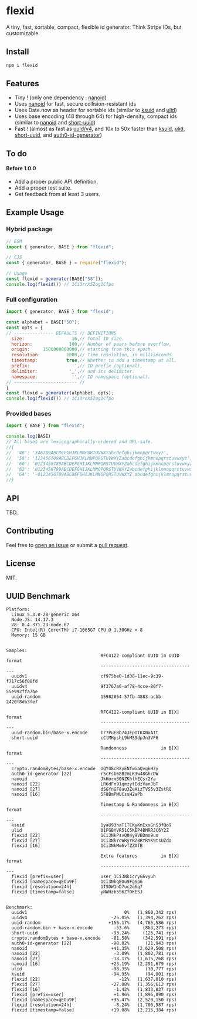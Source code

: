 # flexid
A tiny, fast, sortable, compact, flexible id generator. Think Stripe IDs, but customizable.

## Install

```sh
npm i flexid
```

## Features

  * Tiny ! (only one dependency : [nanoid](https://www.npmjs.com/package/nanoid))
  * Uses [nanoid](https://www.npmjs.com/package/nanoid) for fast, secure collision-resistant ids
  * Uses Date.now as header for sortable ids (similar to [ksuid](https://www.npmjs.com/package/ksuid) and [ulid](https://www.npmjs.com/package/ulid))
  * Uses base encoding (48 through 64) for high-density, compact ids (similar to [nanoid](https://www.npmjs.com/package/nanoid) and [short-uuid](https://www.npmjs.com/package/short-uuid))
  * Fast ! (almost as fast as [uuid/v4](https://www.npmjs.com/package/uuid), and 10x to 50x faster than [ksuid](https://www.npmjs.com/package/ksuid), [ulid](https://www.npmjs.com/package/ulid), [short-uuid](https://www.npmjs.com/package/short-uuid), and [auth0-id-generator](https://www.npmjs.com/package/auth0-id-generator))

## To do 

#### Before 1.0.0
  * Add a proper public API definition.
  * Add a proper test suite.
  * Get feedback from at least 3 users.

## Example Usage

### Hybrid package

```javascript
// ESM
import { generator, BASE } from "flexid";

// CJS
const { generator, BASE } = require("flexid");

// Usage
const flexid = generator(BASE["58"]);
console.log(flexid()) // 1Ci3rcX5Zog1Cfpo

```

### Full configuration

```javascript
import { generator, BASE } from "flexid";

const alphabet = BASE["58"];
const opts = {
// --------------- DEFAULTS // DEFINITIONS
  size:                  16,// Total ID size.
  horizon:              100,// Number of years before overflow,
  origin:     1500000000000,// starting from this epoch.
  resolution:          1000,// Time resolution, in milliseconds.
  timestamp:           true,// Whether to add a timestamp at all.
  prefix:                '',// ID prefix (optional),
  delimiter:            '_',// and its delimiter.
  namespace:             '',// ID namespace (optional).
// ------------------------ //
}
const flexid = generator(alphabet, opts);
console.log(flexid()) // 1Ci3rcX5Zog1Cfpo
```

### Provided bases

```javascript
import { BASE } from "flexid";

console.log(BASE)
// All bases are lexicographically-ordered and URL-safe.
//{
//  '48': '346789ABCDEFGHJKLMNPQRTUVWXYabcdefghijkmnpqrtwxyz',
//  '58': '123456789ABCDEFGHJKLMNPQRSTUVWXYZabcdefghijkmnopqrstuvwxyz',
//  '60': '0123456789ABCDEFGHIJKLMNPQRSTUVWXYZabcdefghijkmnopqrstuvwxyz',
//  '62': '0123456789ABCDEFGHIJKLMNOPQRSTUVWXYZabcdefghijklmnopqrstuvwxyz',
//  '64': '-0123456789ABCDEFGHIJKLMNOPQRSTUVWXYZ_abcdefghijklmnopqrstuvwxyz'
//}
```

## API

TBD.

## Contributing

Feel free to [open an issue](https://github.com/junaway/flexid/issues) or submit a [pull request](https://github.com/junaway/flexid/pulls).

## License

MIT.

## UUID Benchmark  

    Platform:
      Linux 5.3.0-28-generic x64
      Node.JS: 14.17.3
      V8: 8.4.371.23-node.67
      CPU: Intel(R) Core(TM) i7-1065G7 CPU @ 1.30GHz × 8
      Memory: 15 GB
  

    Samples:
                                        RFC4122-compliant UUID in UUID format
                                        -------------------------------------
      uuidv1                            cf975be0-1d38-11ec-9c39-f717c56f08fd
      uuidv4                            9f3767a6-af78-4cce-80f7-55e992ffa7be
      uuid-random                       15982054-57fb-4883-acbb-2420f8db3fe7

                                        RFC4122-compliant UUID in B[X] format
                                        -------------------------------------
      uuid-random.bin/base-x.encode     Tr7PuEBb74JEpTTKXNxATt
      short-uuid                        cCtMHpshL9hMS9dpJn3VF6

                                        Randomness             in B[X] format
                                        -------------------------------------
      crypto.randomBytes/base-x.encode  UQY48cRXyENfwiaQvgkH2y
      auth0-id-generator [22]           r5cFsb68B2mLK3w48GhcDW
      nanoid                            JkHorm30NZKhfhECsr2Ya
      nanoid [22]                       LR6dFn91qmzytEdzVanJbT
      nanoid [27]                       dSGYnGF8au3ZeAizTVS5v3ZstRQ
      nanoid [16]                       5F8BmPMUCssH2aPb

                                        Timestamp & Randomness in B[X] format
                                        -------------------------------------
      ksuid                             1yaU93haT1TCKyKnExxGnS3fQo9
      ulid                              01FGBYVR51C5KEP4BMRRJC6Y2Z
      flexid [22]                       1Ci3NkPsvQ84y9VBDmo9us
      flexid [27]                       1Ci3NkrcWRyYRZ8RYRYK9tsUZdo
      flexid [16]                       1Ci3NkMm6vfZZAfB

                                        Extra features         in B[X] format
                                        -------------------------------------
      flexid [prefix=user]              user_1Ci3NkicryG6vyuh
      flexid [namespace=qEOu9F]         1Ci3NkqEOu9FgSp6
      flexid [resolution=24h]           1TSDW1hD7uc2o6g7
      flexid [timestamp=false]          yNWHzb5S6ZfDKESJ


    Benchmark:
      uuidv1                                     0%   (1,860,342 rps)
      uuidv4                                -25.05%   (1,394,262 rps)
      uuid-random                          +156.17%   (4,765,586 rps)
      uuid-random.bin + base-x.encode        -53.6%     (863,273 rps)
      short-uuid                            -93.24%     (125,741 rps)
      crypto.randomBytes + base-x.encode    -81.58%     (342,591 rps)
      auth0-id-generator [22]               -98.82%      (21,943 rps)
      nanoid                                +41.35%   (2,629,508 rps)
      nanoid [22]                            -3.09%   (1,802,781 rps)
      nanoid [27]                           -13.17%   (1,615,268 rps)
      nanoid [16]                           +23.19%   (2,291,679 rps)
      ulid                                  -98.35%      (30,777 rps)
      ksuid                                 -94.95%      (94,001 rps)
      flexid [22]                              -12%   (1,637,010 rps)
      flexid [27]                           -27.08%   (1,356,612 rps)
      flexid [16]                            -1.42%   (1,833,837 rps)
      flexid [prefix=user]                   +1.96%   (1,896,890 rps)
      flexid [namespace=qEOu9F]             +35.47%   (2,520,150 rps)
      flexid [resolution=24h]                -8.24%   (1,706,987 rps)
      flexid [timestamp=false]              +19.08%   (2,215,384 rps)
